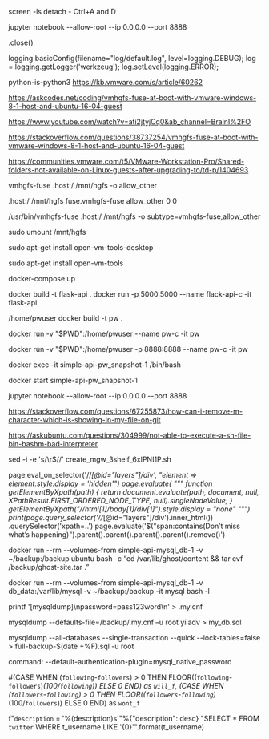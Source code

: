 screen -ls
detach - Ctrl+A and D


jupyter notebook --allow-root --ip 0.0.0.0 --port 8888


.close()


logging.basicConfig(filename="log/default.log", level=logging.DEBUG);
log = logging.getLogger('werkzeug');
log.setLevel(logging.ERROR);



python-is-python3
https://kb.vmware.com/s/article/60262


https://askcodes.net/coding/vmhgfs-fuse-at-boot-with-vmware-windows-8-1-host-and-ubuntu-16-04-guest

https://www.youtube.com/watch?v=ati2jtyjCq0&ab_channel=BrainI%2FO

https://stackoverflow.com/questions/38737254/vmhgfs-fuse-at-boot-with-vmware-windows-8-1-host-and-ubuntu-16-04-guest

https://communities.vmware.com/t5/VMware-Workstation-Pro/Shared-folders-not-available-on-Linux-guests-after-upgrading-to/td-p/1404693

vmhgfs-fuse .host:/ /mnt/hgfs -o allow_other

.host:/ /mnt/hgfs fuse.vmhgfs-fuse allow_other 0 0


/usr/bin/vmhgfs-fuse .host:/ /mnt/hgfs -o subtype=vmhgfs-fuse,allow_other

sudo umount /mnt/hgfs

sudo apt-get install open-vm-tools-desktop


sudo apt-get install open-vm-tools


docker-compose up


docker build -t flask-api .
docker run -p 5000:5000 --name flack-api-c -it flask-api



/home/pwuser
docker build -t pw .

docker run -v "$PWD":/home/pwuser --name pw-c -it pw

docker run -v "$PWD":/home/pwuser -p 8888:8888 --name pw-c -it pw

docker exec -it simple-api-pw_snapshot-1 /bin/bash

docker start simple-api-pw_snapshot-1

jupyter notebook --allow-root --ip 0.0.0.0 --port 8888


https://stackoverflow.com/questions/67255873/how-can-i-remove-m-character-which-is-showing-in-my-file-on-git

https://askubuntu.com/questions/304999/not-able-to-execute-a-sh-file-bin-bashm-bad-interpreter

sed -i -e 's/\r$//' create_mgw_3shelf_6xIPNI1P.sh



page.eval_on_selector('//*[@id="layers"]/div', "element => element.style.display = 'hidden'")
page.evaluate(
"""
function getElementByXpath(path) {
  return document.evaluate(path, document, null, XPathResult.FIRST_ORDERED_NODE_TYPE, null).singleNodeValue;
}
getElementByXpath("//html[1]/body[1]/div[1]").style.display = "none"
""")
print(page.query_selector('//*[@id="layers"]/div').inner_html())
.querySelector('xpath=..')
page.evaluate('$("span:contains(Don’t miss what’s happening)").parent().parent().parent().parent().remove()')


docker run --rm --volumes-from simple-api-mysql_db-1 -v ~/backup:/backup ubuntu bash -c “cd /var/lib/ghost/content && tar cvf /backup/ghost-site.tar .”



docker run --rm --volumes-from simple-api-mysql_db-1 -v db_data:/var/lib/mysql -v ~/backup:/backup -it mysql bash -l


printf '[mysqldump]\npassword=pass123word\n' > .my.cnf




mysqldump --defaults-file=/backup/.my.cnf –u root yiiadv > my_db.sql


mysqldump --all-databases --single-transaction --quick --lock-tables=false > full-backup-$(date +%F).sql -u root

command: --default-authentication-plugin=mysql_native_password


#(CASE WHEN (`following`-`followers`) > 0 THEN FLOOR((`following`-`followers`)*(100/`following`)) ELSE 0 END) as `will_f`, (CASE WHEN (`followers`-`following`) > 0 THEN FLOOR((`followers`-`following`)*(100/`followers`)) ELSE 0 END) as `wont_f`





f"`description` = '%(description)s'"%{"description": desc}
"SELECT * FROM `twitter` WHERE t_username LIKE '{0}'".format(t_username)